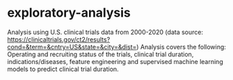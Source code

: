 # exploratory-analysis

Analysis using U.S. clinical trials data from 2000-2020 (data source: https://clinicaltrials.gov/ct2/results?cond=&term=&cntry=US&state=&city=&dist=)
Analysis covers the following:
Operating and recruiting status of the trials, clinical trial duration, indications/diseases, feature engineering and supervised machine learning models to predict clinical trial duration.  
